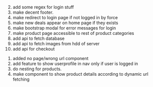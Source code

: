 <!-- todo list -->

2.  add some regex for login stuff
3.  make decent footer.
4.  make redirect to login page if not logged in by force
5.  make new deals appear on home page if they exists
6.  make bootstrap modal for error messages for login
7.  make product page accessible to rest of product categories
8.  add api to fetch database
9.  add api to fetch images from hdd of server
10. add api for checkout

<!-- completed -->

1.  added no page/wrong url component
2.  add feature to show userprofile in nav only if user is logged in
3.  do nesting for products.
4.  make component to show product details according to dynamic url fetching

<!-- 30 may 22 -->

